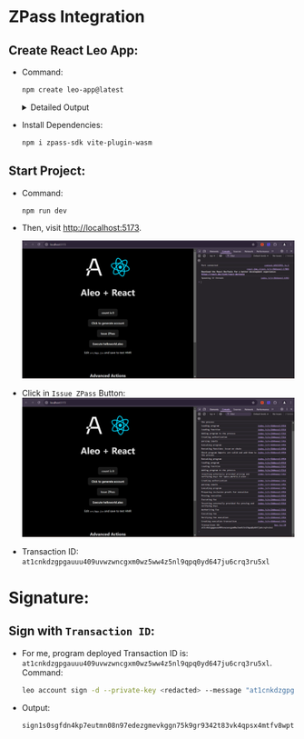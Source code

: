 # ZPass Integration

## Create React Leo App:
- Command:
    ```sh
    npm create leo-app@latest
    ```
    
    <details><summary> Detailed Output </summary><blockquote>

    ~~~sh
    > npx
    > create-leo-app

    ✔ Project name: … dipson-leo-zpass-integration
    ✔ Select a framework: › React
    ✔ Select a variant: › JavaScript + Leo

    Done. Now run:

    cd dipson-leo-zpass-integration
    npm install
    npm run dev
    ~~~

    </blockquote></details>

- Install Dependencies:
    ```sh
    npm i zpass-sdk vite-plugin-wasm
    ```

## Start Project:
- Command:
    ```sh
    npm run dev
    ```
- Then, visit [http://localhost:5173](http://localhost:5173).

    <img src="assets/image1.png">

- Click in `Issue ZPass` Button:
    <img src="assets/image2.png">


- Transaction ID: `at1cnkdzgpgauuu409uvwzwncgxm0wz5ww4z5nl9qpq0yd647ju6crq3ru5xl`

# Signature:
## Sign with `Transaction ID`:
- For me, program deployed Transaction ID is: `at1cnkdzgpgauuu409uvwzwncgxm0wz5ww4z5nl9qpq0yd647ju6crq3ru5xl`. Command:
    ```sh
    leo account sign -d --private-key <redacted> --message "at1cnkdzgpgauuu409uvwzwncgxm0wz5ww4z5nl9qpq0yd647ju6crq3ru5xl" --raw
    ```
- Output:
    ```sh
    sign1s0sgfdn4kp7eutmn08n97edezgmevkggn75k9gr9342t83vk4qpsx4mtfv8wptg5uqea74hpjm333zldknjutsm9adhep8e4f77gzp9z3ku2r6nfe0g0pf6e6tlvc53xrktfmtksdtq6l0q0c4kqtjnhq80h804g6x09zfctv4fk7ux2888jsmr59htqps7p3cg9amq5utaq6ucmvhn
    ```
